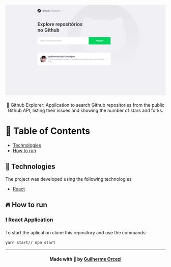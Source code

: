
<h3 align="center">
    <img alt="Github Explorer" width="900" title="#logo" src="./github_assets/banner.png">
    <br>
</h3>
<p align="center"> 🚀 Github Explorer: Application to search Github repositories from the public Github API, listing their issues and showing the number of stars and forks.
 </p>
 
# :pushpin: Table of Contents

- [Technologies](#tecnologias-utilizadas)
- [How to run](#como-usar)

## :rocket: Technologies

The project was developed using the following technologies

- [React](https://pt-br.reactjs.org/)
## :fire: How to run

### :exclamation: React Application
To start the aplication clone this repository and use the commands:
```bash
yarn start// npm start
```
---

<h4 align="center">
    Made with 💜 by <a href="https://www.linkedin.com/in/guilherme-orcezi" target="_blank">Guilherme Orcezi</a>
</h4>
